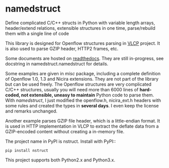 # namedstruct
Define complicated C/C++ structs in Python with variable length arrays, header/extend relations, extensible structures in one time, parse/rebuild them with a single line of code

This library is designed for Openflow structures parsing in [VLCP](https://github.com/hubo1016/vlcp) project.
It is also used to parse GZIP header, HTTP2 frames, etc.

Some documents are hosted on [readthedocs](http://namedstruct.readthedocs.org/en/latest/). They are still in-progress, see docstring in namedstruct.namedstruct for details.

Some examples are given in *misc* package, including a complete definition of Openflow 1.0, 1.3 and Nicira
extensions. They are not part of the library but can be used freely. The Openflow structures are very
complicated C/C++ structures, usually you will need more than 6000 lines of **hard-coded, not extensible,
uneasy to maintain** Python code to parse them. With *namedstruct*, I just modified the openflow.h, nicira_ext.h
headers with some rules and created the types in **several days**. I even keep the license and remarks unchanged.

Another example parses GZIP file header, which is a little-endian format. It is used in HTTP implementation in VLCP
to extract the deflate data from a GZIP-encoded content without creating a in-memory file. 

The project name in PyPI is nstruct. Install with PyPI::

	pip install nstruct

This project supports both Python2.x and Python3.x.
